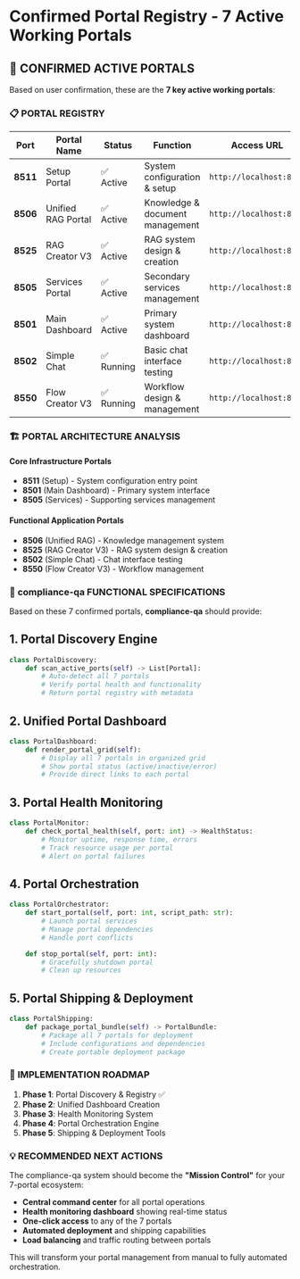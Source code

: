 # Confirmed Portal Registry - 7 Active Working Portals

## 🎯 **CONFIRMED ACTIVE PORTALS**

Based on user confirmation, these are the **7 key active working portals**:

### 📋 **PORTAL REGISTRY**

| Port | Portal Name | Status | Function | Access URL |
|------|-------------|---------|----------|------------|
| **8511** | Setup Portal | ✅ Active | System configuration & setup | `http://localhost:8511` |
| **8506** | Unified RAG Portal | ✅ Active | Knowledge & document management | `http://localhost:8506` |
| **8525** | RAG Creator V3 | ✅ Active | RAG system design & creation | `http://localhost:8525` |
| **8505** | Services Portal | ✅ Active | Secondary services management | `http://localhost:8505` |
| **8501** | Main Dashboard | ✅ Active | Primary system dashboard | `http://localhost:8501` |
| **8502** | Simple Chat | ✅ Running | Basic chat interface testing | `http://localhost:8502` |
| **8550** | Flow Creator V3 | ✅ Running | Workflow design & management | `http://localhost:8550` |

### 🏗️ **PORTAL ARCHITECTURE ANALYSIS**

#### **Core Infrastructure Portals**
- **8511** (Setup) - System configuration entry point
- **8501** (Main Dashboard) - Primary system interface
- **8505** (Services) - Supporting services management

#### **Functional Application Portals**
- **8506** (Unified RAG) - Knowledge management system
- **8525** (RAG Creator V3) - RAG system design & creation
- **8502** (Simple Chat) - Chat interface testing
- **8550** (Flow Creator V3) - Workflow management

### 🎯 **compliance-qa FUNCTIONAL SPECIFICATIONS**

Based on these 7 confirmed portals, **compliance-qa** should provide:

## 1. **Portal Discovery Engine**
```python
class PortalDiscovery:
    def scan_active_ports(self) -> List[Portal]:
        # Auto-detect all 7 portals
        # Verify portal health and functionality
        # Return portal registry with metadata
```

## 2. **Unified Portal Dashboard**
```python
class PortalDashboard:
    def render_portal_grid(self):
        # Display all 7 portals in organized grid
        # Show portal status (active/inactive/error)
        # Provide direct links to each portal
```

## 3. **Portal Health Monitoring**
```python
class PortalMonitor:
    def check_portal_health(self, port: int) -> HealthStatus:
        # Monitor uptime, response time, errors
        # Track resource usage per portal
        # Alert on portal failures
```

## 4. **Portal Orchestration**
```python
class PortalOrchestrator:
    def start_portal(self, port: int, script_path: str):
        # Launch portal services
        # Manage portal dependencies
        # Handle port conflicts

    def stop_portal(self, port: int):
        # Gracefully shutdown portal
        # Clean up resources
```

## 5. **Portal Shipping & Deployment**
```python
class PortalShipping:
    def package_portal_bundle(self) -> PortalBundle:
        # Package all 7 portals for deployment
        # Include configurations and dependencies
        # Create portable deployment package
```

### 🚀 **IMPLEMENTATION ROADMAP**

1. **Phase 1**: Portal Discovery & Registry ✅
2. **Phase 2**: Unified Dashboard Creation
3. **Phase 3**: Health Monitoring System
4. **Phase 4**: Portal Orchestration Engine
5. **Phase 5**: Shipping & Deployment Tools

### 💡 **RECOMMENDED NEXT ACTIONS**

The compliance-qa system should become the **"Mission Control"** for your 7-portal ecosystem:

- **Central command center** for all portal operations
- **Health monitoring dashboard** showing real-time status
- **One-click access** to any of the 7 portals
- **Automated deployment** and shipping capabilities
- **Load balancing** and traffic routing between portals

This will transform your portal management from manual to fully automated orchestration.